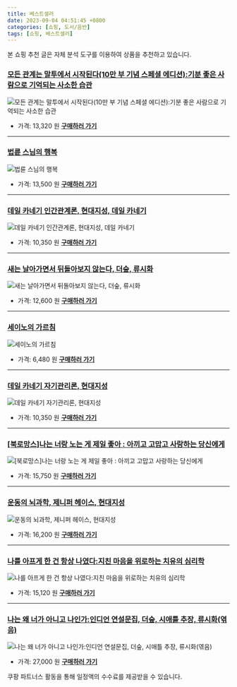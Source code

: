 ```yaml
---
title: 베스트셀러
date: 2023-09-04 04:51:45 +0800
categories: [쇼핑, 도서/음반]
tags: [쇼핑, 베스트셀러]
---
```

본 쇼핑 추천 글은 자체 분석 도구를 이용하여 상품을 추천하고 있습니다.
### [모든 관계는 말투에서 시작된다(10만 부 기념 스페셜 에디션):기분 좋은 사람으로 기억되는 사소한 습관](https://link.coupang.com/re/AFFSDP?lptag=AF1030537&pageKey=25142360&itemId=97713850&vendorItemId=3177754682&traceid=V0-153-7e5d296a7c706100&requestid=20230907045145134107271348&token=31850C%7CMIXED)
![모든 관계는 말투에서 시작된다(10만 부 기념 스페셜 에디션):기분 좋은 사람으로 기억되는 사소한 습관](https://ads-partners.coupang.com/image1/EzF-cXXcCWEu7YQLEyixU6tAUjkmee-_Ks8fr3HWjrHidnxCBGklU7saSeIREyQMYHJ9AYr1cvVK7YcFSxWPnnsMqDmOucERYaQg5mTRfc6NTgf_LDF1T_vF1O-5nzZkBrvlDN6G_BQY4MEJOI2TNztwfSXJUOKBILR_K2GnVR6gTYq4eTgV9TtMLGoi2hxUUaCBnT1y5h6jUdUktUKyVmRi1KS_lkntKxz2QQUXXaC8fNOyaPEuICN5I-MUQTOnQH6zmeMs789CZ6KGMis=)
- 가격: 13,320 원
[**구매하러 가기**](https://link.coupang.com/re/AFFSDP?lptag=AF1030537&pageKey=25142360&itemId=97713850&vendorItemId=3177754682&traceid=V0-153-7e5d296a7c706100&requestid=20230907045145134107271348&token=31850C%7CMIXED)
---
### [법륜 스님의 행복](https://link.coupang.com/re/AFFSDP?lptag=AF1030537&pageKey=1885325&itemId=8341250&vendorItemId=3010893069&traceid=V0-153-1bea956c0db428f3&requestid=20230907045145134107271348&token=31850C%7CMIXED)
![법륜 스님의 행복](https://ads-partners.coupang.com/image1/-IfLR5SXIXWYCKOr-LVxIRiWSTEsOhQ0JvPetRQ80ubeo2cHIgwFGjWD5LwkfdDWAw3s_uzq8BllnabEJiBtRcmmwLTsMhHYcR6l_3mj4a9wyN7DsVTnvfl3imK_5LXO85xaEEZbCrfE2zvPa6LOANqw-Yxpx9fQ5CScOWqzgVNe7Eq2eCGI1Ez2KyldMNDS-J0DKxZUxZKretCivUilOEjt7UV2e666E_HBR7nOle7YLdAr6gl3We7z8NqiFghJmoqaHz4ZVyn_Q2Ar_rXTzaxT21_8zL8huYTEJGNqNw==)
- 가격: 13,500 원
[**구매하러 가기**](https://link.coupang.com/re/AFFSDP?lptag=AF1030537&pageKey=1885325&itemId=8341250&vendorItemId=3010893069&traceid=V0-153-1bea956c0db428f3&requestid=20230907045145134107271348&token=31850C%7CMIXED)
---
### [데일 카네기 인간관계론, 현대지성, 데일 카네기](https://link.coupang.com/re/AFFSDP?lptag=AF1030537&pageKey=307022149&itemId=968117422&vendorItemId=5403982815&traceid=V0-153-93edb7a88bf1311e&clickBeacon=hR2FhPlU7Bx%2FIPEJvDtZdp3u0v4TnIqwYlquLRUCaKWh0oiMrjvw6yWY%2B6YSZExSkBV5WTCTa1je25GPmHH9IzqAJpyIOFTSVk4SbRJih4ZIlw4peM0xHqdXpfoO2pHoheXhrq%2F2dsMs46geDSYdrxblI2mqxAb6v0gDTlJfKh3cf30kKCsCX1H0vBGTXfjSOW5GRzOXxe%2Fu8MwvWxDqwvxPc9tZ5ec1s0%2FTHuaxK9zFZk2sg4%2B8ZpldCkJEj3Q%2FowhbbMQNT1AxELUGB6HzcT8wvd4YKJ5QNoofiAU%2BfWv%2BEJ8wAvHzHJpfoC7qS8kewHBdNUfGtWt30s4%2Fea0sZ1Gw9Ozf5VpQMbb1dJ4B88LWpBN6%2B2nLECOi30v4AFMnUmoZU755c2anTXpivcw0XAN1QhOmJh3TSZmJrlgDVSgNzbP7%2B4uG%2BJpPaT6xZ9rBwz%2FOtSFl2gqZWkWa6sf3KZJWoxs8g0zbREfW2IxP1Bkmiiln1%2B4nRCbKUQP4mxTbVqVdaEAmd86l6tQdsYR8z5I7cLJftqTeBZIB3b3Ybf5Qt3gjJTBockk8Z%2FD%2Fo22GCKhLLg3ZPtHHpOOJXFmU5jhWPM5AciyfUpfyLWVqO0r2r8C3ds1BWSzhm4y5uMwEvYa6ygj0Scy1iZyhUHNKhV8kWMLJPWxXFsl%2FI%2FLZTqyFHc8tY%2FSO4pwbe3l700iNhG6u17oedpc5zMuV%2B9eibA3y9i8HHMWJVs%2FUanv1XLMt8dvkblbLsFGu3MFo3gAga7%2FVoeac9Juu4hvd6IzaQEuYQnjQv90dUpSb4KsdtUVC1OxuRlJmzr%2BL4%2FQATeNj%2BdtEDT7bbcMo8eltMzBpeXT6T%2F2P1kWolmMwzFX3MgeBzq4Cwcc6kXX%2FqQVtpoWP&requestid=20230907045145134107271348&token=31850C%7CMIXED)
![데일 카네기 인간관계론, 현대지성, 데일 카네기](https://ads-partners.coupang.com/image1/qK5WwCEyDWnIDJeDqI3j_ApwFrfMhop2pc6y8c5Bg-KauD-j6RgWiLoR1khkCsvX3gI1acwvOh-pY0ZOCxEIv0q-AVXvxeR2KUSprrNfqz1wSYtUJfQIUbXKHBZDvPzPmIA0xE-B7VqM4_SqJvPMZjFG8V7QZoxnUGgHt756uGMkRccHLCFHwB9Bf2FnbNtl_L8i7P-wyHWJ5KH3ob1DYWduMhJAuGNEz1xXKiimeQzMR3I-DwBtVzbdcvgn5Uu2oWfw34YALk4Q-ZqTzVi-tTwti3BD)
- 가격: 10,350 원
[**구매하러 가기**](https://link.coupang.com/re/AFFSDP?lptag=AF1030537&pageKey=307022149&itemId=968117422&vendorItemId=5403982815&traceid=V0-153-93edb7a88bf1311e&clickBeacon=hR2FhPlU7Bx%2FIPEJvDtZdp3u0v4TnIqwYlquLRUCaKWh0oiMrjvw6yWY%2B6YSZExSkBV5WTCTa1je25GPmHH9IzqAJpyIOFTSVk4SbRJih4ZIlw4peM0xHqdXpfoO2pHoheXhrq%2F2dsMs46geDSYdrxblI2mqxAb6v0gDTlJfKh3cf30kKCsCX1H0vBGTXfjSOW5GRzOXxe%2Fu8MwvWxDqwvxPc9tZ5ec1s0%2FTHuaxK9zFZk2sg4%2B8ZpldCkJEj3Q%2FowhbbMQNT1AxELUGB6HzcT8wvd4YKJ5QNoofiAU%2BfWv%2BEJ8wAvHzHJpfoC7qS8kewHBdNUfGtWt30s4%2Fea0sZ1Gw9Ozf5VpQMbb1dJ4B88LWpBN6%2B2nLECOi30v4AFMnUmoZU755c2anTXpivcw0XAN1QhOmJh3TSZmJrlgDVSgNzbP7%2B4uG%2BJpPaT6xZ9rBwz%2FOtSFl2gqZWkWa6sf3KZJWoxs8g0zbREfW2IxP1Bkmiiln1%2B4nRCbKUQP4mxTbVqVdaEAmd86l6tQdsYR8z5I7cLJftqTeBZIB3b3Ybf5Qt3gjJTBockk8Z%2FD%2Fo22GCKhLLg3ZPtHHpOOJXFmU5jhWPM5AciyfUpfyLWVqO0r2r8C3ds1BWSzhm4y5uMwEvYa6ygj0Scy1iZyhUHNKhV8kWMLJPWxXFsl%2FI%2FLZTqyFHc8tY%2FSO4pwbe3l700iNhG6u17oedpc5zMuV%2B9eibA3y9i8HHMWJVs%2FUanv1XLMt8dvkblbLsFGu3MFo3gAga7%2FVoeac9Juu4hvd6IzaQEuYQnjQv90dUpSb4KsdtUVC1OxuRlJmzr%2BL4%2FQATeNj%2BdtEDT7bbcMo8eltMzBpeXT6T%2F2P1kWolmMwzFX3MgeBzq4Cwcc6kXX%2FqQVtpoWP&requestid=20230907045145134107271348&token=31850C%7CMIXED)
---
### [새는 날아가면서 뒤돌아보지 않는다, 더숲, 류시화](https://link.coupang.com/re/AFFSDP?lptag=AF1030537&pageKey=14272513&itemId=58930967&vendorItemId=3102333940&traceid=V0-153-1a00b35d355e1c83&clickBeacon=hR2FhPlU7Bx%2FIPEJvDtZdp3u0v4TnIqwYlquLRUCaKWh0oiMrjvw6yWY%2B6YSZExSkBV5WTCTa1je25GPmHH9IzqAJpyIOFTSVk4SbRJih4YhTbPrKoD4K1h62uA4KsFmheXhrq%2F2dsMs46geDSYdr5q5qFnlTwa1tHNUgb6maSV2M766rlaaRik%2BubanI52bOW5GRzOXxe%2Fu8MwvWxDqwvxPc9tZ5ec1s0%2FTHuaxK9zFZk2sg4%2B8ZpldCkJEj3Q%2Fnu4Ta9dWONkok%2B8EtWmx%2B1jiAk1vsE4tGmIyIf69Aj6quAwDH6THPsfN3VCTyJVv38KIucdmfZ5Dt%2BMSF8wDWfUANLMSMnkuedkBDB0BEboxjJ4WJNLe3DBE981r%2Bt3rubdX2CX5AwjM%2FaNc4gel1vdSQDJHo%2B2l2ZgnPGVPNOB8EZ9hhPmDrHRHjhxBNIIQDj5TlEX%2BrdXghqLKmsJRRcAVc0EOnLfvKfUqLa4r%2FX49owfOydLl8tzZTn4fmARwOzUkaQK272mWD8qZSyKu5zldW2n33Z%2BoCC7VKgF3HnkFEurFMfKnDWDZXjSUwtbOXCPY2ptslZU%2Bttzriq7cnRik8XG7KtnpedTaJ0GXOnFk9UEWq61g5DKYSIVu0k3%2BLidtLI5R8bbliEkvpgvU0Zd%2FB%2Bc4n3TXtAUscEOO20iv08YmtZTZgmU7rFv00D1nRd2WpEOvj6QQaekKbElAy6DFHgXhEUBO5VWC1H5ZlhGSkt53VAGkE%2FYvn4FAKpRr25vI5DYLmRRPOMiT2cK86B6DSP%2FQR3TtvfQjjqNUousdcZw5OyoQN6vXsfWm%2B0y3HNh2YBxIQcYbsK71100hQK2ilFOAGrl%2F07sW1m0sfyMhlMLyWkmZtYwdeFmCFQ%2Fo&requestid=20230907045145134107271348&token=31850C%7CMIXED)
![새는 날아가면서 뒤돌아보지 않는다, 더숲, 류시화](https://ads-partners.coupang.com/image1/BbdUtzjGG7WakFWhBWVavVJR5ZymRwypYOkvjGqbMwWcP8J9sx-u0YifUWZA13PMCZl-b3_uNtb-qu43WNHSs6H4Tn29iU_gxgOiVksTMv5i1YSazdJp1glMD227u2ULbDNf-LVAgOtd9yMK5adZDQfLBsRTCcMeILKQFLWHxPrApCGbXt8Ginechhr0kb2AOGUDecXZuo8aoSM7GLcmqBwFXGXVz0nhz4QO2A2f-P8aM2n3Jyu3HauPVoynUzRP4rUXV1MjZZBidj7K6YyfgKRPF9xl0CyoNmhpVEfqUlVE3XpQ)
- 가격: 12,600 원
[**구매하러 가기**](https://link.coupang.com/re/AFFSDP?lptag=AF1030537&pageKey=14272513&itemId=58930967&vendorItemId=3102333940&traceid=V0-153-1a00b35d355e1c83&clickBeacon=hR2FhPlU7Bx%2FIPEJvDtZdp3u0v4TnIqwYlquLRUCaKWh0oiMrjvw6yWY%2B6YSZExSkBV5WTCTa1je25GPmHH9IzqAJpyIOFTSVk4SbRJih4YhTbPrKoD4K1h62uA4KsFmheXhrq%2F2dsMs46geDSYdr5q5qFnlTwa1tHNUgb6maSV2M766rlaaRik%2BubanI52bOW5GRzOXxe%2Fu8MwvWxDqwvxPc9tZ5ec1s0%2FTHuaxK9zFZk2sg4%2B8ZpldCkJEj3Q%2Fnu4Ta9dWONkok%2B8EtWmx%2B1jiAk1vsE4tGmIyIf69Aj6quAwDH6THPsfN3VCTyJVv38KIucdmfZ5Dt%2BMSF8wDWfUANLMSMnkuedkBDB0BEboxjJ4WJNLe3DBE981r%2Bt3rubdX2CX5AwjM%2FaNc4gel1vdSQDJHo%2B2l2ZgnPGVPNOB8EZ9hhPmDrHRHjhxBNIIQDj5TlEX%2BrdXghqLKmsJRRcAVc0EOnLfvKfUqLa4r%2FX49owfOydLl8tzZTn4fmARwOzUkaQK272mWD8qZSyKu5zldW2n33Z%2BoCC7VKgF3HnkFEurFMfKnDWDZXjSUwtbOXCPY2ptslZU%2Bttzriq7cnRik8XG7KtnpedTaJ0GXOnFk9UEWq61g5DKYSIVu0k3%2BLidtLI5R8bbliEkvpgvU0Zd%2FB%2Bc4n3TXtAUscEOO20iv08YmtZTZgmU7rFv00D1nRd2WpEOvj6QQaekKbElAy6DFHgXhEUBO5VWC1H5ZlhGSkt53VAGkE%2FYvn4FAKpRr25vI5DYLmRRPOMiT2cK86B6DSP%2FQR3TtvfQjjqNUousdcZw5OyoQN6vXsfWm%2B0y3HNh2YBxIQcYbsK71100hQK2ilFOAGrl%2F07sW1m0sfyMhlMLyWkmZtYwdeFmCFQ%2Fo&requestid=20230907045145134107271348&token=31850C%7CMIXED)
---
### [세이노의 가르침](https://link.coupang.com/re/AFFSDP?lptag=AF1030537&pageKey=7127398808&itemId=17860321879&vendorItemId=85023602513&traceid=V0-153-837de659028893fc&requestid=20230907045145134107271348&token=31850C%7CMIXED)
![세이노의 가르침](https://ads-partners.coupang.com/image1/UWrQMPxkxeapS23YUUNMwo-vNftyJhpmgaTT9VAagYV_2DT_IFsBYfvIV4uF1hXEA1iJlfP5VxabNzlQgn1oqlFtH5oiNN2zOxtEMATjd1t_jI675aHEQgXA5KZojiRggvJPV4gM5BYHXTrTSRF62Uya1C2pYRzJny3mrKIiQlq4okYQrurFN0fPhUR8NeoYBHBz8Ij5Yn2JbSrB-vPjnI-dRe8sCObFO-q01BfYX8vBEVnhe6RbpuWv73_HbszIoahzTB5ZujnotMPkmQLe5pw=)
- 가격: 6,480 원
[**구매하러 가기**](https://link.coupang.com/re/AFFSDP?lptag=AF1030537&pageKey=7127398808&itemId=17860321879&vendorItemId=85023602513&traceid=V0-153-837de659028893fc&requestid=20230907045145134107271348&token=31850C%7CMIXED)
---
### [데일 카네기 자기관리론, 현대지성](https://link.coupang.com/re/AFFSDP?lptag=AF1030537&pageKey=4751341406&itemId=6046651232&vendorItemId=73343982175&traceid=V0-153-6dfc9d3102f83d91&clickBeacon=hR2FhPlU7Bx%2FIPEJvDtZdp3u0v4TnIqwYlquLRUCaKWh0oiMrjvw6yWY%2B6YSZExSkBV5WTCTa1je25GPmHH9IzqAJpyIOFTSVk4SbRJih4YdqqZ5AmQERpSBWFvyLkoyheXhrq%2F2dsMs46geDSYdr1fbjAyxWs37tNgMzschZJgX4gYIrzp3Y3btwwxma29uOW5GRzOXxe%2Fu8MwvWxDqwvxPc9tZ5ec1s0%2FTHuaxK9zFZk2sg4%2B8ZpldCkJEj3Q%2Fq%2Bn9feeknvNlao5PmLqidan59%2BEOtz2nBLxo9rX7Xmsg1GtjBzuqfP04bAWcBtl%2B38KIucdmfZ5Dt%2BMSF8wDWWwyF9oEc9AMYVxaeMvlqHDpvrDRlW3M%2FZu1A4P9mASG5n3fDRj6LgWw7hE2Di10n1dgW9yCrCMXIo2JYluseQcdXQ0jNavpF6WAxreAB2VuWvqbdEr4jOQa1mcg47G0lHh8TzyU2MVOO4zexPg4bs2%2F1O2C88A9c7zKYnazJ2bVwLo6W2Kwxhxacu94h5Tfn294Xb74mPkIUxToUATW0dQLcQ9fA8iDrlf1snRHs7zlw9rCOiTaeEfGDm0fgMBp6PIeY2ZeIGVYKUMY%2FodCiJPmeOKYzTGhLjaMiraWHvgUlunBAcj54vThWA3jP%2BtbThE0udvRdEkljMsYOqhagQYN%2FDgPXvfGt91fHoo%2FiLhLW3%2BtIaByc64iap%2FAX05hgZDGDcrh22hFmM4dLoJug5IitZKsgPkmuXQlPsHH0rOlJzTUXUvmu1%2Fu6RTimfVU6lwrXDG%2Fg0OAK%2Fyfv1tk3%2FCbsOaDQ25Iv3UfpbCwZn%2BnIFSSxJc18w131d0y2osIiAJWPWhiG29ku9aURHSF9W4Q5TLjPQakngng4ROfyDYs&requestid=20230907045145134107271348&token=31850C%7CMIXED)
![데일 카네기 자기관리론, 현대지성](https://ads-partners.coupang.com/image1/vX2ORJYwa9mCpMcbvTAikFIt7JkNb6EI5mi6miAC7gYF2Pj4Ec2hFvde8w31cEOamyt2Y6hRQTpuFmgspRZYwrLpZ2ASvV1IKOylwNV0ky07pD8-7PBbWOX2vNhHcsXfAY4H_jRtYEskve3Jn-xO02_XMTUWqFMXUdzunhINFXt7fBv5tq9wzwEhoh80VYU20KMUO-yxk_0AaKLZTK-Hz0QiDF2rMuQx8InVnX2XBwapXTzX-Mk9QhddcfWfNkCd-Tr_W7D546dJSqUfn0RUogT1ccC3sg==)
- 가격: 10,350 원
[**구매하러 가기**](https://link.coupang.com/re/AFFSDP?lptag=AF1030537&pageKey=4751341406&itemId=6046651232&vendorItemId=73343982175&traceid=V0-153-6dfc9d3102f83d91&clickBeacon=hR2FhPlU7Bx%2FIPEJvDtZdp3u0v4TnIqwYlquLRUCaKWh0oiMrjvw6yWY%2B6YSZExSkBV5WTCTa1je25GPmHH9IzqAJpyIOFTSVk4SbRJih4YdqqZ5AmQERpSBWFvyLkoyheXhrq%2F2dsMs46geDSYdr1fbjAyxWs37tNgMzschZJgX4gYIrzp3Y3btwwxma29uOW5GRzOXxe%2Fu8MwvWxDqwvxPc9tZ5ec1s0%2FTHuaxK9zFZk2sg4%2B8ZpldCkJEj3Q%2Fq%2Bn9feeknvNlao5PmLqidan59%2BEOtz2nBLxo9rX7Xmsg1GtjBzuqfP04bAWcBtl%2B38KIucdmfZ5Dt%2BMSF8wDWWwyF9oEc9AMYVxaeMvlqHDpvrDRlW3M%2FZu1A4P9mASG5n3fDRj6LgWw7hE2Di10n1dgW9yCrCMXIo2JYluseQcdXQ0jNavpF6WAxreAB2VuWvqbdEr4jOQa1mcg47G0lHh8TzyU2MVOO4zexPg4bs2%2F1O2C88A9c7zKYnazJ2bVwLo6W2Kwxhxacu94h5Tfn294Xb74mPkIUxToUATW0dQLcQ9fA8iDrlf1snRHs7zlw9rCOiTaeEfGDm0fgMBp6PIeY2ZeIGVYKUMY%2FodCiJPmeOKYzTGhLjaMiraWHvgUlunBAcj54vThWA3jP%2BtbThE0udvRdEkljMsYOqhagQYN%2FDgPXvfGt91fHoo%2FiLhLW3%2BtIaByc64iap%2FAX05hgZDGDcrh22hFmM4dLoJug5IitZKsgPkmuXQlPsHH0rOlJzTUXUvmu1%2Fu6RTimfVU6lwrXDG%2Fg0OAK%2Fyfv1tk3%2FCbsOaDQ25Iv3UfpbCwZn%2BnIFSSxJc18w131d0y2osIiAJWPWhiG29ku9aURHSF9W4Q5TLjPQakngng4ROfyDYs&requestid=20230907045145134107271348&token=31850C%7CMIXED)
---
### [[북로망스]나는 너랑 노는 게 제일 좋아 : 아끼고 고맙고 사랑하는 당신에게](https://link.coupang.com/re/AFFSDP?lptag=AF1030537&pageKey=7461227905&itemId=19447870414&vendorItemId=86558716878&traceid=V0-153-a3cb5c4eba58b8dd&requestid=20230907045145134107271348&token=31850C%7CMIXED)
![[북로망스]나는 너랑 노는 게 제일 좋아 : 아끼고 고맙고 사랑하는 당신에게](https://ads-partners.coupang.com/image1/ut9_hUtGG7pB4JvDugD8GzsGpCaN42ZAN7Zs-ikVYf3YGVirtCLNx4rGDbq2RUw2xopkKuJNb5DyJvlce9r2cN1lB5tnyOePnoTr9Ko9XMq2xNfQMrLRdaQLMOxnB94CU8rjxwx-4qgfCC6Wn8iLoJb59VEF84kEogGaZGMhTgoDvKsp136mka12dUlknKXgODs4QloXpFLnNy_vD9Fz-y2sPKYEaqEGTht0z-HWnAoYxd7qz7msaCJZNHqzWbPImDEMkHRy3r7Y54BvaucI20Z6)
- 가격: 15,750 원
[**구매하러 가기**](https://link.coupang.com/re/AFFSDP?lptag=AF1030537&pageKey=7461227905&itemId=19447870414&vendorItemId=86558716878&traceid=V0-153-a3cb5c4eba58b8dd&requestid=20230907045145134107271348&token=31850C%7CMIXED)
---
### [운동의 뇌과학, 제니퍼 헤이스, 현대지성](https://link.coupang.com/re/AFFSDP?lptag=AF1030537&pageKey=7495530264&itemId=19609420409&vendorItemId=86740806526&traceid=V0-153-05a9212eaefd35e7&clickBeacon=hR2FhPlU7Bx%2FIPEJvDtZdp3u0v4TnIqwYlquLRUCaKWh0oiMrjvw6yWY%2B6YSZExSkBV5WTCTa1je25GPmHH9IzqAJpyIOFTSVk4SbRJih4aWfOxdJlbVSn95m28mEAS7heXhrq%2F2dsMs46geDSYdryrEqVCxKEZG%2Fucn0lYnWqL%2Biv06lj6%2BVhwoPug7YNkaOW5GRzOXxe%2Fu8MwvWxDqwvxPc9tZ5ec1s0%2FTHuaxK9zFZk2sg4%2B8ZpldCkJEj3Q%2F5zF54gtXCoR4J2nPwg0GUxxlX7e%2B0APhRks9siadLoiI6MAKUbEAU%2BoiQFhX2CY838KIucdmfZ5Dt%2BMSF8wDWeRAItKYtKaqohi2F2nTJbMs%2BD3p8%2FO4u9dxWUishcbpFC7yp%2F0hRBOVdTa2pKV1tFdgW9yCrCMXIo2JYluseQfxRmkI%2B4ah0FOROb7p%2BmyFN73u4%2FPrNI2ZdYK1hx7vK9sw1K3GM8B41xC%2BDWAYq18M%2F4Ivc0PQZU74OayBquRarvkxAuvNi3hX%2FuaZx6biqzjgmCrznLZa%2BBoeIfr6Dfs9owfOydLl8tzZTn4fmARwOzUkaQK272mWD8qZSyKu55R6h88LoBXjM%2FCNiu%2FfLfzLJTfO95QjOibMGNGubYorrNg2lTsgMsoqiIHDYA%2Flrsf194hJ9Y7sOXpCe33eZGjVXpHXFsEcry5xdcvOXlvVvYa6ygj0Scy1iZyhUHNKhQw%2FHuEWlkgkMrzf4kmCuLfa%2FXOJOmpRw80oGeU52XRngjBhOy4yQeAiEdOfoREN0Kpia1vE3u%2BNwOlL6gFfYoyPPcwq2ZJfXo0pEa0BAyNLUuiVo%2BpnyW1f2EET6zOFRa3NuKEyaCRPwX6ezBnUwFdAc5J0KwE962F9T8VBj7M6&requestid=20230907045145134107271348&token=31850C%7CMIXED)
![운동의 뇌과학, 제니퍼 헤이스, 현대지성](https://ads-partners.coupang.com/image1/JZdEozXGA1Bt8QbRJe0gHPg_GX-OUMttXIfnKvJpS4JiVE-Rox-BcntnD8cWG47BWoxvLDPdJSYAnhSnXn-BvuHq9n3JgG_zTAQAcePeKW9frd6KziVvSGeWA329wCxBwpldbxQIi5VViy7ANe5oYB-o44lO7vyL3ShxpPs5gp1Q0f54chXx1H_xRcD4ITgIVwsjCTy4xdCu3D0FGywhGGRpW2xfVrOZ4AHttKx_NE6EuXn5TZHi5xtWkoz0CXMeqmyqJAB82qUNs2g3oLX0AtAaiCg=)
- 가격: 16,200 원
[**구매하러 가기**](https://link.coupang.com/re/AFFSDP?lptag=AF1030537&pageKey=7495530264&itemId=19609420409&vendorItemId=86740806526&traceid=V0-153-05a9212eaefd35e7&clickBeacon=hR2FhPlU7Bx%2FIPEJvDtZdp3u0v4TnIqwYlquLRUCaKWh0oiMrjvw6yWY%2B6YSZExSkBV5WTCTa1je25GPmHH9IzqAJpyIOFTSVk4SbRJih4aWfOxdJlbVSn95m28mEAS7heXhrq%2F2dsMs46geDSYdryrEqVCxKEZG%2Fucn0lYnWqL%2Biv06lj6%2BVhwoPug7YNkaOW5GRzOXxe%2Fu8MwvWxDqwvxPc9tZ5ec1s0%2FTHuaxK9zFZk2sg4%2B8ZpldCkJEj3Q%2F5zF54gtXCoR4J2nPwg0GUxxlX7e%2B0APhRks9siadLoiI6MAKUbEAU%2BoiQFhX2CY838KIucdmfZ5Dt%2BMSF8wDWeRAItKYtKaqohi2F2nTJbMs%2BD3p8%2FO4u9dxWUishcbpFC7yp%2F0hRBOVdTa2pKV1tFdgW9yCrCMXIo2JYluseQfxRmkI%2B4ah0FOROb7p%2BmyFN73u4%2FPrNI2ZdYK1hx7vK9sw1K3GM8B41xC%2BDWAYq18M%2F4Ivc0PQZU74OayBquRarvkxAuvNi3hX%2FuaZx6biqzjgmCrznLZa%2BBoeIfr6Dfs9owfOydLl8tzZTn4fmARwOzUkaQK272mWD8qZSyKu55R6h88LoBXjM%2FCNiu%2FfLfzLJTfO95QjOibMGNGubYorrNg2lTsgMsoqiIHDYA%2Flrsf194hJ9Y7sOXpCe33eZGjVXpHXFsEcry5xdcvOXlvVvYa6ygj0Scy1iZyhUHNKhQw%2FHuEWlkgkMrzf4kmCuLfa%2FXOJOmpRw80oGeU52XRngjBhOy4yQeAiEdOfoREN0Kpia1vE3u%2BNwOlL6gFfYoyPPcwq2ZJfXo0pEa0BAyNLUuiVo%2BpnyW1f2EET6zOFRa3NuKEyaCRPwX6ezBnUwFdAc5J0KwE962F9T8VBj7M6&requestid=20230907045145134107271348&token=31850C%7CMIXED)
---
### [나를 아프게 한 건 항상 나였다:지친 마음을 위로하는 치유의 심리학](https://link.coupang.com/re/AFFSDP?lptag=AF1030537&pageKey=6487543309&itemId=14227860501&vendorItemId=81473159647&traceid=V0-153-ea3f46fffa6069f2&requestid=20230907045145134107271348&token=31850C%7CMIXED)
![나를 아프게 한 건 항상 나였다:지친 마음을 위로하는 치유의 심리학](https://ads-partners.coupang.com/image1/DrkBvMegVDw6YTLDDu3kMl23-N4wWIB4RqACSCZtVWdi8_bZwiHDpaHI2DlDqxmUxYpElmaR3KMw13gI1amYmZl8d_RRRBmwzXOA4rsQG3u8VNah6j2cA_ud0OtEMfRzyNj9L_2e-guaHTq1aP2i8KDbmswP1rwxgE54gzu8mjshb6k3JZTe-m_wXCpVTfIGbOmuA4yvTtdrV5TezQI1MLI-gXWSFG_b1wSDvnN806HY21KsqHqEbV9xkV1srm-TmAmmUE9Vh6iIETX3ro3rh-A=)
- 가격: 15,120 원
[**구매하러 가기**](https://link.coupang.com/re/AFFSDP?lptag=AF1030537&pageKey=6487543309&itemId=14227860501&vendorItemId=81473159647&traceid=V0-153-ea3f46fffa6069f2&requestid=20230907045145134107271348&token=31850C%7CMIXED)
---
### [나는 왜 너가 아니고 나인가:인디언 연설문집, 더숲, 시애틀 추장, 류시화(엮음)](https://link.coupang.com/re/AFFSDP?lptag=AF1030537&pageKey=38131023&itemId=140577075&vendorItemId=3447215708&traceid=V0-153-b2658f05f277324b&clickBeacon=hR2FhPlU7Bx%2FIPEJvDtZdp3u0v4TnIqwYlquLRUCaKWh0oiMrjvw6yWY%2B6YSZExSkBV5WTCTa1je25GPmHH9IzqAJpyIOFTSVk4SbRJih4YiR%2FOzBOMouUDvw43U0yo4heXhrq%2F2dsMs46geDSYdrzAB2zPMUDU%2FAWlKJVcqgalZJHwCXmBb8dd%2FejE%2BuBxwOW5GRzOXxe%2Fu8MwvWxDqwvxPc9tZ5ec1s0%2FTHuaxK9zFZk2sg4%2B8ZpldCkJEj3Q%2Fnu4Ta9dWONkok%2B8EtWmx%2B7fm2KnxyV7kaOg5MSD1Aq3LtlogLuFIIU2MjKLu0HyImZr7N0%2Fa7zQcaCZ3h3vmHEXursf7quwSmeeWWvvhXuuUXHc%2BhZpn2lTOeLxTMP3Wcj99uG9CK0Ttqm5Bt7%2F3JT%2FpiY8Lm8Rb36Roz%2FTkORL9od4qdM8h9ipoysUeCFJZp7b6%2FL5G7lE0vF%2FVXK%2FWQuqF0jcvxxcYw1XpQKtvFRk9owfOydLl8tzZTn4fmARwOzUkaQK272mWD8qZSyKu5zldW2n33Z%2BoCC7VKgF3HnkFEurFMfKnDWDZXjSUwtbOXCPY2ptslZU%2Bttzriq7cnRik8XG7KtnpedTaJ0GXOnFk9UEWq61g5DKYSIVu0k3%2BLidtLI5R8bbliEkvpgvU0Zd%2FB%2Bc4n3TXtAUscEOO20iv08YmtZTZgmU7rFv00D1nRd2WpEOvj6QQaekKbElAy6DFHgXhEUBO5VWC1H5ZlhGSkt53VAGkE%2FYvn4FAKpRr25vI5DYLmRRPOMiT2cK86B6DSP%2FQR3TtvfQjjqNUousdcZw5OyoQN6vXsfWm%2B0y3HNh2YBxIQcYbsK71100hQK2ilFOAGrl%2F07sW1m0sfyMhlMLyWkmZtYwdeFmCFQ%2Fo&requestid=20230907045145134107271348&token=31850C%7CMIXED)
![나는 왜 너가 아니고 나인가:인디언 연설문집, 더숲, 시애틀 추장, 류시화(엮음)](https://ads-partners.coupang.com/image1/gIC_VaSbbW6w3PhIgNjapGqhCOEEeKzABxBhlXfziUgyaR6jEr4kSmYeIoXG64HWD--KPmSSaSaTgmsPy2B060OCQSeqj2PNXT9Ugcr73hYpYJ_0TspjsrenmKozArCkCgwtA4SgiMQ0rZSvx5EUVLb6mJExTRTmwf-IawtLqnrh0_dOeJ6_HJFujJ00i-RHXxzPnNQtXFcIVTSrVRn6RKLupMrzsuKWT1B6M2Ycn-0rtN4szWhe8dy4akSxjcyLfXbPKLqDt8W0Ucdzpn0iZT9P5cGRC0bRKibDdHxvswelrS5V)
- 가격: 27,000 원
[**구매하러 가기**](https://link.coupang.com/re/AFFSDP?lptag=AF1030537&pageKey=38131023&itemId=140577075&vendorItemId=3447215708&traceid=V0-153-b2658f05f277324b&clickBeacon=hR2FhPlU7Bx%2FIPEJvDtZdp3u0v4TnIqwYlquLRUCaKWh0oiMrjvw6yWY%2B6YSZExSkBV5WTCTa1je25GPmHH9IzqAJpyIOFTSVk4SbRJih4YiR%2FOzBOMouUDvw43U0yo4heXhrq%2F2dsMs46geDSYdrzAB2zPMUDU%2FAWlKJVcqgalZJHwCXmBb8dd%2FejE%2BuBxwOW5GRzOXxe%2Fu8MwvWxDqwvxPc9tZ5ec1s0%2FTHuaxK9zFZk2sg4%2B8ZpldCkJEj3Q%2Fnu4Ta9dWONkok%2B8EtWmx%2B7fm2KnxyV7kaOg5MSD1Aq3LtlogLuFIIU2MjKLu0HyImZr7N0%2Fa7zQcaCZ3h3vmHEXursf7quwSmeeWWvvhXuuUXHc%2BhZpn2lTOeLxTMP3Wcj99uG9CK0Ttqm5Bt7%2F3JT%2FpiY8Lm8Rb36Roz%2FTkORL9od4qdM8h9ipoysUeCFJZp7b6%2FL5G7lE0vF%2FVXK%2FWQuqF0jcvxxcYw1XpQKtvFRk9owfOydLl8tzZTn4fmARwOzUkaQK272mWD8qZSyKu5zldW2n33Z%2BoCC7VKgF3HnkFEurFMfKnDWDZXjSUwtbOXCPY2ptslZU%2Bttzriq7cnRik8XG7KtnpedTaJ0GXOnFk9UEWq61g5DKYSIVu0k3%2BLidtLI5R8bbliEkvpgvU0Zd%2FB%2Bc4n3TXtAUscEOO20iv08YmtZTZgmU7rFv00D1nRd2WpEOvj6QQaekKbElAy6DFHgXhEUBO5VWC1H5ZlhGSkt53VAGkE%2FYvn4FAKpRr25vI5DYLmRRPOMiT2cK86B6DSP%2FQR3TtvfQjjqNUousdcZw5OyoQN6vXsfWm%2B0y3HNh2YBxIQcYbsK71100hQK2ilFOAGrl%2F07sW1m0sfyMhlMLyWkmZtYwdeFmCFQ%2Fo&requestid=20230907045145134107271348&token=31850C%7CMIXED)


쿠팡 파트너스 활동을 통해 일정액의 수수료를 제공받을 수 있습니다.
